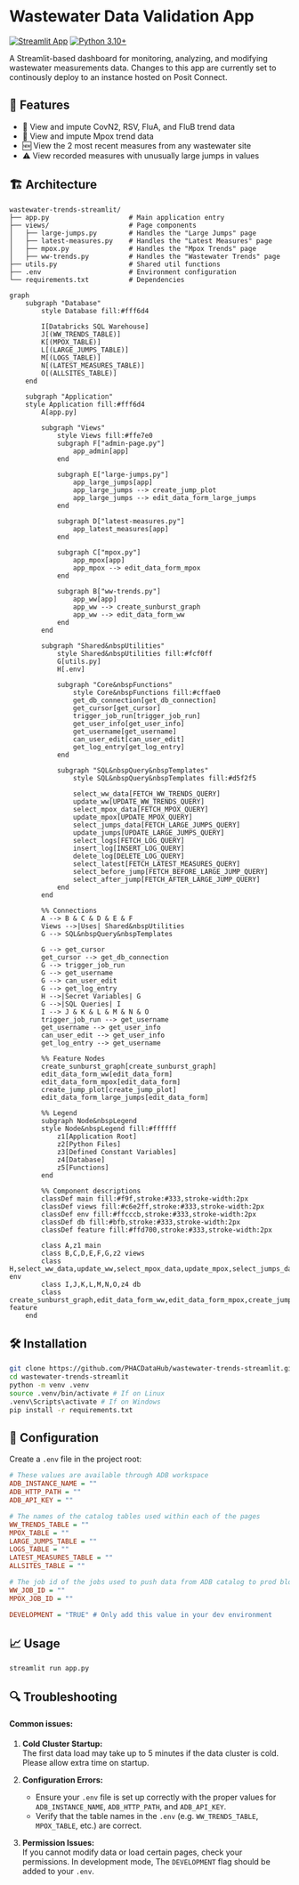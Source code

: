 # Wastewater Data Validation App 

[![Streamlit App](https://static.streamlit.io/badges/streamlit_badge_black_white.svg)](https://posit-connect-dv.phac-aspc.gc.ca/wastewater-KeyMetrics/) [![Python 3.10+](https://img.shields.io/badge/python-3.10+-blue.svg)](https://www.python.org/downloads/)

A Streamlit-based dashboard for monitoring, analyzing, and modifying wastewater measurements data. Changes to this app are currently set to continously deploy to an instance hosted on Posit Connect.


## 🚀 Features

- 🚰 View and impute CovN2, RSV, FluA, and FluB trend data
- 🦠 View and impute Mpox trend data
- 🆕 View the 2 most recent measures from any wastewater site
- ⚠️ View recorded measures with unusually large jumps in values 

## 🏗️ Architecture

```
wastewater-trends-streamlit/
├── app.py                    # Main application entry
├── views/                    # Page components
│   ├── large-jumps.py        # Handles the "Large Jumps" page
│   ├── latest-measures.py    # Handles the "Latest Measures" page
│   ├── mpox.py               # Handles the "Mpox Trends" page
│   ├── ww-trends.py          # Handles the "Wastewater Trends" page
├── utils.py                  # Shared util functions
├── .env                      # Environment configuration
└── requirements.txt          # Dependencies
```

```mermaid
graph
    subgraph "Database"
        style Database fill:#fff6d4

        I[Databricks SQL Warehouse]
        J[(WW_TRENDS_TABLE)]
        K[(MPOX_TABLE)]
        L[(LARGE_JUMPS_TABLE)]
        M[(LOGS_TABLE)]
        N[(LATEST_MEASURES_TABLE)]
        O[(ALLSITES_TABLE)]
    end

    subgraph "Application"
    style Application fill:#fff6d4
        A[app.py]
        
        subgraph "Views"
            style Views fill:#ffe7e0
            subgraph F["admin-page.py"]
                app_admin[app]
            end

            subgraph E["large-jumps.py"]
                app_large_jumps[app]
                app_large_jumps --> create_jump_plot
                app_large_jumps --> edit_data_form_large_jumps
            end

            subgraph D["latest-measures.py"]
                app_latest_measures[app]
            end

            subgraph C["mpox.py"]
                app_mpox[app]
                app_mpox --> edit_data_form_mpox
            end

            subgraph B["ww-trends.py"]
                app_ww[app]
                app_ww --> create_sunburst_graph
                app_ww --> edit_data_form_ww
            end
        end

        subgraph "Shared&nbspUtilities"
            style Shared&nbspUtilities fill:#fcf0ff
            G[utils.py]
            H[.env]
            
            subgraph "Core&nbspFunctions"
                style Core&nbspFunctions fill:#cffae0
                get_db_connection[get_db_connection]
                get_cursor[get_cursor]
                trigger_job_run[trigger_job_run]
                get_user_info[get_user_info]
                get_username[get_username]
                can_user_edit[can_user_edit]
                get_log_entry[get_log_entry]
            end

            subgraph "SQL&nbspQuery&nbspTemplates"
                style SQL&nbspQuery&nbspTemplates fill:#d5f2f5

                select_ww_data[FETCH_WW_TRENDS_QUERY]
                update_ww[UPDATE_WW_TRENDS_QUERY]
                select_mpox_data[FETCH_MPOX_QUERY]
                update_mpox[UPDATE_MPOX_QUERY]
                select_jumps_data[FETCH_LARGE_JUMPS_QUERY]
                update_jumps[UPDATE_LARGE_JUMPS_QUERY]
                select_logs[FETCH_LOG_QUERY]
                insert_log[INSERT_LOG_QUERY]
                delete_log[DELETE_LOG_QUERY]
                select_latest[FETCH_LATEST_MEASURES_QUERY]
                select_before_jump[FETCH_BEFORE_LARGE_JUMP_QUERY]
                select_after_jump[FETCH_AFTER_LARGE_JUMP_QUERY]
            end
        end

        %% Connections
        A --> B & C & D & E & F
        Views -->|Uses| Shared&nbspUtilities
        G --> SQL&nbspQuery&nbspTemplates
        
        G --> get_cursor
        get_cursor --> get_db_connection
        G --> trigger_job_run
        G --> get_username
        G --> can_user_edit
        G --> get_log_entry
        H -->|Secret Variables| G
        G -->|SQL Queries| I
        I --> J & K & L & M & N & O
        trigger_job_run --> get_username
        get_username --> get_user_info
        can_user_edit --> get_user_info
        get_log_entry --> get_username

        %% Feature Nodes
        create_sunburst_graph[create_sunburst_graph]
        edit_data_form_ww[edit_data_form]
        edit_data_form_mpox[edit_data_form]
        create_jump_plot[create_jump_plot]
        edit_data_form_large_jumps[edit_data_form]

        %% Legend
        subgraph Node&nbspLegend
        style Node&nbspLegend fill:#ffffff
            z1[Application Root]
            z2[Python Files]
            z3[Defined Constant Variables]
            z4[Database]
            z5[Functions]
        end

        %% Component descriptions
        classDef main fill:#f9f,stroke:#333,stroke-width:2px
        classDef views fill:#c6e2ff,stroke:#333,stroke-width:2px
        classDef env fill:#ffcccb,stroke:#333,stroke-width:2px
        classDef db fill:#bfb,stroke:#333,stroke-width:2px
        classDef feature fill:#ffd700,stroke:#333,stroke-width:2px

        class A,z1 main
        class B,C,D,E,F,G,z2 views
        class H,select_ww_data,update_ww,select_mpox_data,update_mpox,select_jumps_data,update_jumps,select_logs,insert_log,delete_log,select_latest,select_before_jump,select_after_jump,z3 env
        class I,J,K,L,M,N,O,z4 db
        class create_sunburst_graph,edit_data_form_ww,edit_data_form_mpox,create_jump_plot,edit_data_form_large_jumps,get_db_connection,get_cursor,trigger_job_run,get_user_info,get_username,can_user_edit,get_log_entry,z5 feature
    end

```


## 🛠️ Installation

```bash
git clone https://github.com/PHACDataHub/wastewater-trends-streamlit.git
cd wastewater-trends-streamlit
python -m venv .venv
source .venv/bin/activate # If on Linux
.venv\Scripts\activate # If on Windows
pip install -r requirements.txt
```
## 🔧 Configuration

Create a `.env` file in the project root:


```ini
# These values are available through ADB workspace
ADB_INSTANCE_NAME = ""
ADB_HTTP_PATH = ""
ADB_API_KEY = ""

# The names of the catalog tables used within each of the pages
WW_TRENDS_TABLE = ""
MPOX_TABLE = ""
LARGE_JUMPS_TABLE = ""
LOGS_TABLE = ""
LATEST_MEASURES_TABLE = ""
ALLSITES_TABLE = ""

# The job id of the jobs used to push data from ADB catalog to prod blob
WW_JOB_ID = ""
MPOX_JOB_ID = ""

DEVELOPMENT = "TRUE" # Only add this value in your dev environment
```

## 📈 Usage

`streamlit run app.py`

## 🔍 Troubleshooting

#### Common issues:

1. **Cold Cluster Startup:**  
   The first data load may take up to 5 minutes if the data cluster is cold. Please allow extra time on startup.

2. **Configuration Errors:**  
   - Ensure your `.env` file is set up correctly with the proper values for `ADB_INSTANCE_NAME`, `ADB_HTTP_PATH`, and `ADB_API_KEY`.  
   - Verify that the table names in the `.env` (e.g. `WW_TRENDS_TABLE`, `MPOX_TABLE`, etc.) are correct.

3. **Permission Issues:**  
   If you cannot modify data or load certain pages, check your permissions. In development mode, The `DEVELOPMENT` flag should be added to your `.env`.
